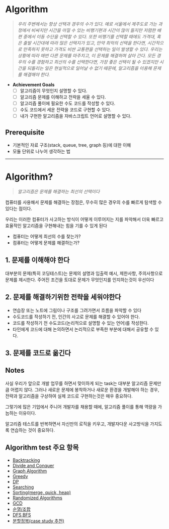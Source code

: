 # Algorithm
> *우리 주변에서는 항상 선택과 경우의 수가 있다.
예로 서울에서 제주도로 가는 과정에서 비싸지만 시간을 아낄 수 있는 비행기편과 시간이 많이 들지만 저렴한 배편 중에서 이동 수단을 선택할 수 있다. 또한 비행기를 선택할 때에도 가격대, 혹은 출발 시간대에 따라 많은 선택지가 있고, 만약 최악의 선택을 한다면, 시간적으로 만족하지 못하고 가격도 비싼 교통편을 선택하는 일이 발생할 수 있다.
우리는 상황에 따라 매번 다른 문제를 마주치고, 이 문제를 해결하며 살아 간다. 
모든 경우의 수를 경험하고 최선의 수를 선택한다면, 가장 좋은 선택이 될 수 있겠지만 시간을 되돌리는 일은 현실적으로 일어날 수 없기 때문에, 알고리즘을 이용해 문제를 해결해야 한다.*
> 
- **Achievement Goals**
    - [ ]  알고리즘이 무엇인지 설명할 수 있다.
    - [ ]  알고리즘 문제를 이해하고 전략을 세울 수 있다.
    - [ ]  알고리즘 풀이에 필요한 수도 코드를 작성할 수 있다.
    - [ ]  수도 코드에서 세운 전략을 코드로 구현할 수 있다.
    - [ ]  내가 구현한 알고리즘을 자바스크립트 언어로 설명할 수 있다.

## **Prerequisite**

- 기본적인 자료 구조(stack, queue, tree, graph 등)에 대한 이해
- 모듈 단위로 나누어 생각하는 법

---

# Algorithm?

> *알고리즘은 문제를 해결하는 최선의 선택이다*
> 

컴퓨터를 사용해서 문제를 해결하는 장점은, 무수히 많은 경우의 수를 빠르게 탐색할 수 있다는 점이다.

우리는 이러한 컴퓨터가 사고하는 방식이 어떻게 이루어지는 지를 파악해서 더욱 빠르고 효율적인 알고리즘을 구현해내는 힘을 기를 수 있게 된다

- 컴퓨터는 어떻게 최선의 수를 찾는가?
- 컴퓨터는 어떻게 문제를 해결하는가?

## 1. 문제를 이해해야 한다

대부분의 문제(특히 코딩테스트)는 문제의 설명과 입출력 예시, 제한사항, 주의사항으로 문제를 제시한다. 주어진 조건을 토대로 문제가 무엇인지를 인지하는것이 우선이다

## 2. 문제를 해결하기위한 전략을 세워야한다

- 연습장 또는 노트에 그림이나 구조를 그려가면서 흐름을 파악할 수 있다
- 수도코드를 작성하기 전, 인간의 사고로 문제를 해결할 수 있어야 한다.
- 코드를 작성하기 전 수도코드(논리적으로 설명할 수 있는 언어)를 작성한다.
- 타인에게 코드에 대해 논의하면서 논리적으로 부족한 부분에 대해서 공유할 수 있다.

## 3. 문제를 코드로 옮긴다

## Notes

사실 우리가 앞으로 개발 업무를 하면서 맞이하게 되는 task는 대부분 알고리즘 문제만큼 어렵지 않다. 그러나 새로운 문제에 봉착하거나 새로운 환경을 개발해야 하는 경우, 전략과 알고리즘을 구상하여 실제 코드로 구현하는것은 매우 중요하다.

그렇기에 많은 기업에서 주니어 개발자를 채용할 때에, 알고리즘 풀이를 통해 역량을 가늠하는 이유이다.

알고리즘 테스트를 반복하면서 자신만의 로직을 키우고, 개발자다운 사고방식을 가지도록 연습하는 것이 중요하다.

## Algorithm test 주요 항목

- [Backtracking]()
- [Divide and Conquer]()
- [Graph Algorithm]()
- [Greedy]()
- [DP]()
- [Searching]()
- [Sorting(merge, quick, heap)]()
- [Randomized Algorithms]()
- [GCD]()
- [순열/조합]()
- [DFS,BFS]()
- [분할정복(case study 추천)]()

